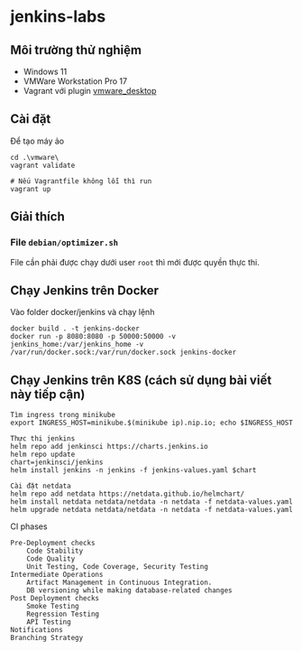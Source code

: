 # jenkins-labs

## Môi trường thử nghiệm
- Windows 11
- VMWare Workstation Pro 17
- Vagrant với plugin [vmware_desktop](https://github.com/hashicorp/vagrant-vmware-desktop)

## Cài đặt
Để tạo máy ảo
```
cd .\vmware\
vagrant validate

# Nếu Vagrantfile không lỗi thì run
vagrant up
```

## Giải thích
### File `debian/optimizer.sh`
File cần phải được chạy dưới user `root` thì mới được quyền thực thi.   

## Chạy Jenkins trên Docker
Vào folder docker/jenkins và chạy lệnh
```
docker build . -t jenkins-docker
docker run -p 8080:8080 -p 50000:50000 -v jenkins_home:/var/jenkins_home -v /var/run/docker.sock:/var/run/docker.sock jenkins-docker
```

## Chạy Jenkins trên K8S (cách sử dụng bài viết này tiếp cận)


```
Tìm ingress trong minikube
export INGRESS_HOST=minikube.$(minikube ip).nip.io; echo $INGRESS_HOST
```

```
Thực thi jenkins
helm repo add jenkinsci https://charts.jenkins.io
helm repo update
chart=jenkinsci/jenkins
helm install jenkins -n jenkins -f jenkins-values.yaml $chart

Cài đặt netdata
helm repo add netdata https://netdata.github.io/helmchart/
helm install netdata netdata/netdata -n netdata -f netdata-values.yaml
helm upgrade netdata netdata/netdata -n netdata -f netdata-values.yaml
```

CI phases

```
Pre-Deployment checks
    Code Stability
    Code Quality
    Unit Testing, Code Coverage, Security Testing
Intermediate Operations
    Artifact Management in Continuous Integration.
    DB versioning while making database-related changes
Post Deployment checks
    Smoke Testing
    Regression Testing
    API Testing
Notifications
Branching Strategy
```